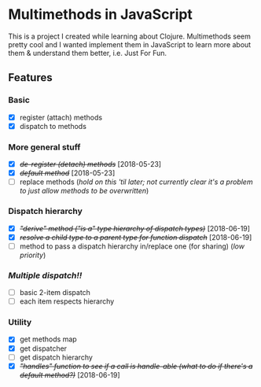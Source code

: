 # Multimethods in JavaScript

This is a project I created while learning about Clojure. Multimethods seem
pretty cool and I wanted implement them in JavaScript to learn more about them
& understand them better, i.e. Just For Fun.

## Features

### Basic

* [x] register (attach) methods
* [x] dispatch to methods

### More general stuff

* [X] ~~*de-register (detach) methods*~~ [2018-05-23]
* [X] ~~*default method*~~ [2018-05-23]
* [ ] replace methods (_hold on this 'til later; not currently clear it's a
  problem to just allow methods to be overwritten_)

### Dispatch hierarchy

* [X] ~~*"derive" method ("is a" type hierarchy of dispatch types)*~~ [2018-06-19]
* [X] ~~*resolve a child type to a parent type for function dispatch*~~ [2018-06-19]
* [ ] method to pass a dispatch hierarchy in/replace one (for sharing) (_low priority_)

### _Multiple dispatch!!_

* [ ] basic 2-item dispatch
* [ ] each item respects hierarchy

### Utility

* [x] get methods map
* [x] get dispatcher
* [ ] get dispatch hierarchy
* [X] ~~*"handles" function to see if a call is handle-able (what to do if there's a default method?)*~~ [2018-06-19]
